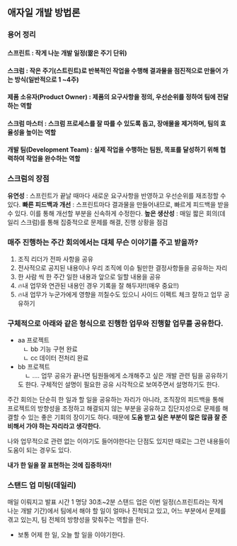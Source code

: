 ## 애자일 개발 방법론
### 용어 정리
#### 스프린트 : 작게 나눈 개발 일정(짦은 주기 단위)
#### 스크럼 : 작은 주기(스트린트)로 반복적인 작업을 수행해 결과물을 점진적으로 만들어 가는 방식(일반적으로 1 ~4주)
#### 제품 소유자(Product Owner) : 제품의 요구사항을 정의, 우선순위를 정하여 팀에 전달하는 역할
#### 스크럼 마스터 : 스크럼 프로세스를 잘 따를 수 있도록 돕고, 장애물을 제거하며, 팀의 효율성을 높이는 역할
#### 개발 팀(Development Team) : 실제 작업을 수행하는 팀원, 목표를 달성하기 위해 협력하여 작업을 완수하는 역할

### 스크럼의 장점
**유연성** : 스프린트가 끝날 때마다 새로운 요구사항을 반영하고 우선순위를 재조정할 수 있다.
**빠른 피드백과 개선** : 스프린트마다 결과물을 만들어내므로, 빠르게 피드백을 받을 수 있다. 이를 통해  개선할 부분을 신속하게 수정한다.
**높은 생산성** : 매일 짧은 회의(데일리 스크럼)를 통해 집중적으로 문제를 해결, 진행 상황을 점검

### 매주 진행하는 주간 회의에서는 대체 무슨 이야기를 주고 받을까? 
1. 조직 리더가 전파 사항을 공유
2. 전사적으로 공지된 내용이나 우리 조직에 이슈 될만한 결정사항들을 공유하는 자리
3. 한 사람 씩 한 주간 일한 내용과 앞으로 일할 내용을 공유
4. 🔥내 업무와 연관된 내용인 경우 기록을 잘 해두자!!(매우 중요!!)
5. 🔥내 업무가 누군가에게 영향을 끼칠수도 있으니 사이드 이펙트 체크 잘하고 업무 공유하기

### 구체적으로 아래와 같은 형식으로 진행한 업무와 진행할 업무를 공유한다.
- aa 프로젝트  
   ㄴ bb 기능 구현 완료  
   ㄴ cc 데이터 전처리 완료  
- bb 프로젝트  
    ㄴ ....
업무 공유가 끝나면 팀원들에게 소개해주고 싶은 개발 관련 팀을 공유하기도 한다. 구체적인 설명이 필요한 공유 시각적으로 보여주면서 설명하기도 한다.

주간 회의는 단순히 한 일과 할 일을 공유하는 자리가 아니라, 조직장의 피드백을 통해 프로젝트의 방향성을 조정하고 해결되지 않는 부분을 공유하고 집단지성으로 문제를 해결할 수 있는 좋은 기회의 장이기도 하다. 때문에 **도움 받고 싶은 부분이 많은 많큼 잘 준비해서 가야 하는 자리라고 생각한다.**

나와 업무적으로 관련 없는 이야기도 들어야한다는 단점도 있지만 때로는 그런 내용들이 도움이 되는 경우도 있다.

**내가 한 일을 잘 표현하는 것에 집중하자!!**

### 스탠드 업 미팅(데일리)
매일 이뤄지고 발표 시간 1 명당 30초~2분 스탠드 업은 이번 일정(스프린트라는 작게 나눈 개발 기간)에서 팀에서 해야 할 일이 얼마나 진척되고 있고, 어느 부분에서 문제를 겪고 있는지, 팀 전체의 방향성을 맞춰주는 역할을 한다. 
- 보통 어제 한 일, 오늘 할 일을 이야기한다.
